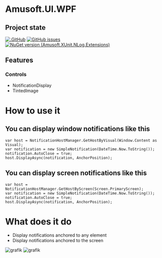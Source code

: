 # Amusoft.UI.WPF


## Project state

[![.GitHub](https://github.com/taori/Amusoft.XUnit.NLog.Extensions/actions/workflows/dotnet.yml/badge.svg)](https://github.com/taori/Amusoft.XUnit.NLog.Extensions/actions/workflows/dotnet.yml)
[![GitHub issues](https://img.shields.io/github/issues/taori/Amusoft.XUnit.NLog.Extensions)](https://github.com/taori/Amusoft.XUnit.NLog.Extensions/issues)
[![NuGet version (Amusoft.XUnit.NLog.Extensions)](https://img.shields.io/nuget/v/Amusoft.XUnit.NLog.Extensions.svg)](https://www.nuget.org/packages/Amusoft.XUnit.NLog.Extensions/)

## Features

### Controls

- NotificationDisplay
- TintedImage

# How to use it

## You can display window notifications like this

    var host = NotificationHostManager.GetHostByVisual(Window.Content as Visual);
    var notification = new SimpleNotification(DateTime.Now.ToString());
    notification.AutoClose = true;
    host.DisplayAsync(notification, AnchorPosition);

## You can display screen notifications like this

    var host = NotificationHostManager.GetHostByScreen(Screen.PrimaryScreen);
    var notification = new SimpleNotification(DateTime.Now.ToString());
    notification.AutoClose = true;
    host.DisplayAsync(notification, AnchorPosition);

# What does it do

- Display notifications anchored to any element
- Display notifications anchored to the screen

![grafik](https://user-images.githubusercontent.com/5545184/51777941-acd68500-20ff-11e9-8995-e91f36df0dc3.png)
![grafik](https://user-images.githubusercontent.com/5545184/51778028-0ccd2b80-2100-11e9-85bb-72a34fc336bf.png)

